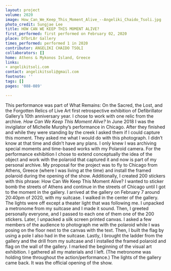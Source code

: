 ```yaml
---
layout: project
volume: 2020
image: How_Can_We_Keep_This_Moment_Alive_--Angeliki_Chaido_Tsoli.jpg
photo_credit: Sungjae Lee
title: HOW CAN WE KEEP THIS MOMENT ALIVE?
first_performed: first performed on February 02, 2020
place: DfbrL8r Gallery
times_performed: performed 1 in 2020
contributor: ANGELIKI CHAIDO TSOLI
collaborators: []
home: Athens & Mykonos Island, Greece
links:
- angelikitsoli.com
contact: angelikitsoli@gmail.com
footnote: ''
tags: []
pages: '088-089'

---
```


This performance was part of What Remains: On the Sacred, the Lost, and the Forgotten Relics of Live Art first retrospective exhibition of Defibrillator Gallery’s 10th anniversary year. I chose to work with one relic from the archive.
*How Can We Keep This Moment Alive?*
In June 2018 I was the invigilator of Michelle Murphy’s performance in Chicago. After they finished and while they were standing by the creek I asked them if I could capture this moment. They asked me what I would do with this photograph. I didn’t know at that time and didn’t have any plans. I only knew I was archiving special moments and time-based works with my Polaroid camera.
For the performance exhibition I chose to extend conceptually the idea of the object and work with the polaroid that captured it and now is part of my personal archive.
My proposal for the project was to fly to Chicago from Athens, Greece (where I was living at the time) and install the framed polaroid during the opening of the show.
Additionally, I created 200 stickers with this phrase: How Can We Keep This Moment Alive? 
I wanted to sticker bomb the streets of Athens and continue in the streets of Chicago until I got to the moment in the gallery.
I arrived at the gallery on February 7 around 20:40pm of 2020, with my suitcase.
I walked in the center of the gallery. The lights were off except a theater light that was following me. I unpacked a metronome from my suitcase and I made it sound.
Then, I greeted personally everyone, and I passed to each one of them one of the 200 stickers.
Later, I unpacked a silk screen printed canvas. I asked a few members of the audience to photograph me with the polaroid while I was posing on the floor next to the canvas with the text.
Then, I built the flag by using a pole I also had in the suitcase.
Lastly, I brought the ladder from the gallery and the drill from my suitcase and I installed the framed polaroid and flag on the wall of the gallery. I marked the beginning of the visual art exhibition.
I gathered all my materials and I left. 
(The metronome was holding time throughout the action/performance.)
The lights of the gallery came back.
It was the official opening of the show.
